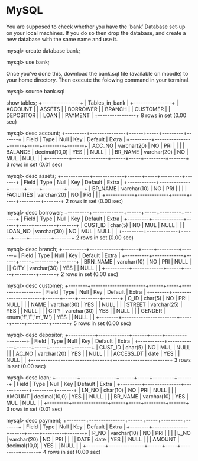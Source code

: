 # MySQL

You are supposed to check whether you have the ‘bank’ Database set-up on your local machines. If you do so then drop the database, and create a new database with the same name and use it.

mysql> create database bank;

mysql> use bank;

Once you’ve done this, download the bank.sql file (available on moodle) to your home directory. Then execute the folowing command in your terminal.

mysql> source bank.sql

 show tables;
+----------------+
| Tables_in_bank |
+----------------+
| ACCOUNT        |
| ASSETS         |
| BORROWER       |
| BRANCH         |
| CUSTOMER       |
| DEPOSITOR      |
| LOAN           |
| PAYMENT        |
+----------------+
8 rows in set (0.00 sec)

mysql> desc account;
+---------+---------------+------+-----+---------+-------+
| Field   | Type          | Null | Key | Default | Extra |
+---------+---------------+------+-----+---------+-------+
| ACC_NO  | varchar(20)   | NO   | PRI |         |       |
| BALANCE | decimal(10,0) | YES  |     | NULL    |       |
| BR_NAME | varchar(20)   | NO   | MUL | NULL    |       |
+---------+---------------+------+-----+---------+-------+
3 rows in set (0.01 sec)

mysql> desc assets;
+------------+-------------+------+-----+---------+-------+
| Field      | Type        | Null | Key | Default | Extra |
+------------+-------------+------+-----+---------+-------+
| BR_NAME    | varchar(10) | NO   | PRI |         |       |
| FACILITIES | varchar(20) | NO   | PRI |         |       |
+------------+-------------+------+-----+---------+-------+
2 rows in set (0.00 sec)

mysql> desc borrower;
+---------+-------------+------+-----+---------+-------+
| Field   | Type        | Null | Key | Default | Extra |
+---------+-------------+------+-----+---------+-------+
| CUST_ID | char(5)     | NO   | MUL | NULL    |       |
| LOAN_NO | varchar(30) | NO   | MUL | NULL    |       |
+---------+-------------+------+-----+---------+-------+
2 rows in set (0.00 sec)

mysql> desc branch;
+----------+-------------+------+-----+---------+-------+
| Field    | Type        | Null | Key | Default | Extra |
+----------+-------------+------+-----+---------+-------+
| BRN_NAME | varchar(10) | NO   | PRI | NULL    |       |
| CITY     | varchar(30) | YES  |     | NULL    |       |
+----------+-------------+------+-----+---------+-------+
2 rows in set (0.00 sec)

mysql> desc customer;
+--------+-----------------------+------+-----+---------+-------+
| Field  | Type                  | Null | Key | Default | Extra |
+--------+-----------------------+------+-----+---------+-------+
| C_ID   | char(5)               | NO   | PRI | NULL    |       |
| NAME   | varchar(30)           | YES  |     | NULL    |       |
| STREET | varchar(25)           | YES  |     | NULL    |       |
| CITY   | varchar(30)           | YES  |     | NULL    |       |
| GENDER | enum('f','F','m','M') | YES  |     | NULL    |       |
+--------+-----------------------+------+-----+---------+-------+
5 rows in set (0.00 sec)

mysql> desc depositor;
+-----------+-------------+------+-----+---------+-------+
| Field     | Type        | Null | Key | Default | Extra |
+-----------+-------------+------+-----+---------+-------+
| CUST_ID   | char(5)     | NO   | MUL | NULL    |       |
| AC_NO     | varchar(20) | YES  |     | NULL    |       |
| ACCESS_DT | date        | YES  |     | NULL    |       |
+-----------+-------------+------+-----+---------+-------+
3 rows in set (0.00 sec)

mysql> desc loan;
+---------+---------------+------+-----+---------+-------+
| Field   | Type          | Null | Key | Default | Extra |
+---------+---------------+------+-----+---------+-------+
| LN_NO   | char(10)      | NO   | PRI | NULL    |       |
| AMOUNT  | decimal(10,0) | YES  |     | NULL    |       |
| BR_NAME | varchar(10)   | YES  | MUL | NULL    |       |
+---------+---------------+------+-----+---------+-------+
3 rows in set (0.01 sec)

mysql> desc payment;
+--------+---------------+------+-----+---------+-------+
| Field  | Type          | Null | Key | Default | Extra |
+--------+---------------+------+-----+---------+-------+
| P_NO   | varchar(10)   | NO   | PRI |         |       |
| L_NO   | varchar(20)   | NO   | PRI |         |       |
| DATE   | date          | YES  |     | NULL    |       |
| AMOUNT | decimal(10,0) | YES  |     | NULL    |       |
+--------+---------------+------+-----+---------+-------+
4 rows in set (0.00 sec)

